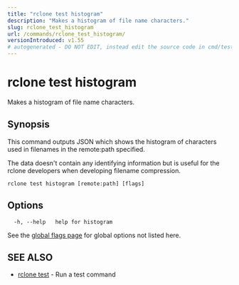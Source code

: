 ```yaml
---
title: "rclone test histogram"
description: "Makes a histogram of file name characters."
slug: rclone_test_histogram
url: /commands/rclone_test_histogram/
versionIntroduced: v1.55
# autogenerated - DO NOT EDIT, instead edit the source code in cmd/test/histogram/ and as part of making a release run "make commanddocs"
---
```

# rclone test histogram

Makes a histogram of file name characters.

## Synopsis

This command outputs JSON which shows the histogram of characters used
in filenames in the remote:path specified.

The data doesn't contain any identifying information but is useful for
the rclone developers when developing filename compression.


```
rclone test histogram [remote:path] [flags]
```

## Options

```
  -h, --help   help for histogram
```

See the [global flags page](/flags/) for global options not listed here.

## SEE ALSO

* [rclone test](/commands/rclone_test/)	 - Run a test command

